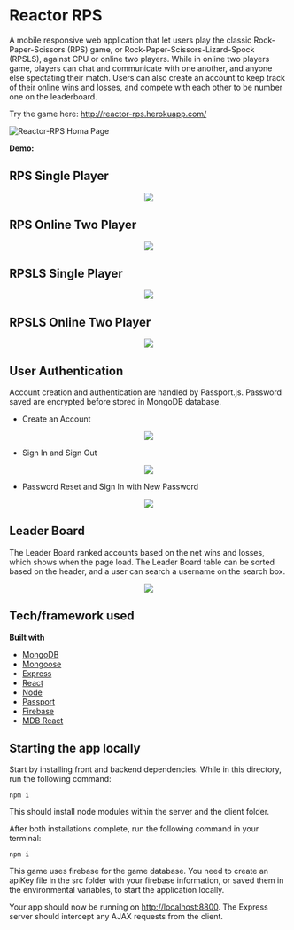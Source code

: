 # Reactor RPS

A mobile responsive web application that let users play the classic Rock-Paper-Scissors (RPS) game, or Rock-Paper-Scissors-Lizard-Spock (RPSLS), against CPU or online two players. While in online two players game, players can chat and communicate with one another, and anyone else spectating their match. Users can also create an account to keep track of their online wins and losses, and compete with each other to be number one on the leaderboard.

Try the game here: http://reactor-rps.herokuapp.com/

![Reactor-RPS Homa Page](https://github.com/ChanRahar/Game-Project/blob/master/Git%20Demo/Reactor-RPS.png) 

**Demo:**
## RPS Single Player
<p align="center">
<img  src="https://github.com/ChanRahar/Game-Project/blob/master/Git%20Demo/RPS-Single.gif">
</p>

## RPS Online Two Player
<p align="center">
<img src="https://github.com/ChanRahar/Game-Project/blob/master/Git%20Demo/RPS-Online.gif">
</p>

## RPSLS Single Player
<p align="center">
<img  src="https://github.com/ChanRahar/Game-Project/blob/master/Git%20Demo/RPS-Single.gif">
</p>

## RPSLS Online Two Player
<p align="center">
<img src="https://github.com/ChanRahar/Game-Project/blob/master/Git%20Demo/RPSLS-Online.gif">
</p>

## User Authentication
Account creation and authentication are handled by Passport.js. Password saved are encrypted before stored in MongoDB database. 

* Create an Account
<p align="center">
<img  src="https://github.com/ChanRahar/Game-Project/blob/master/Git%20Demo/Sign-Up.gif">
</p>

* Sign In and Sign Out
<p align="center">
<img src="https://github.com/ChanRahar/Game-Project/blob/master/Git%20Demo/Sign-In-Out.gif">
</p>

* Password Reset and Sign In with New Password
<p align="center">
<img src="https://github.com/ChanRahar/Game-Project/blob/master/Git%20Demo/Pass-Reset.gif">
</p>

## Leader Board
The Leader Board ranked accounts based on the net wins and losses, which shows when the page load. The Leader Board table can be sorted based on the header, and a user can search a username on the search box.
<p align="center">
<img src="https://github.com/ChanRahar/Game-Project/blob/master/Git%20Demo/Leader-Board.gif">
</p>

## Tech/framework used

<b>Built with</b>
- [MongoDB](https://www.mongodb.com/)
- [Mongoose](https://mongoosejs.com/)
- [Express](https://expressjs.com/)
- [React](https://reactjs.org/)
- [Node](https://nodejs.org/en/)
- [Passport](http://www.passportjs.org/)
- [Firebase](https://firebase.google.com/)
- [MDB React](https://mdbootstrap.com/docs/react/)

## Starting the app locally

Start by installing front and backend dependencies. While in this directory, run the following command:

```
npm i
```

This should install node modules within the server and the client folder.

After both installations complete, run the following command in your terminal:

```
npm i
```

This game uses firebase for the game database. You need to create an apiKey file in the src folder with your firebase information, or saved them in the environmental variables, to start the application locally.

Your app should now be running on <http://localhost:8800>. The Express server should intercept any AJAX requests from the client.

